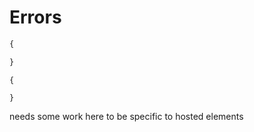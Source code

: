 # Errors

```html
{

}
```

```javscript
{

}
```

needs some work here to be specific to hosted elements
